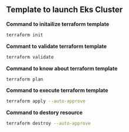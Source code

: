 
## Template to launch Eks Cluster

**Command to initailize terraform template**
```bash
terraform init
```

**Commant to validate terraform template**
```bash
terraform validate
```


**Command to know about terraform template**
```bash
terraform plan
```


**Command to execute terraform template**
```bash
terraform apply --auto-approve
```

**Command to destory resource**
```bash
terraform destroy --auto-approve
```